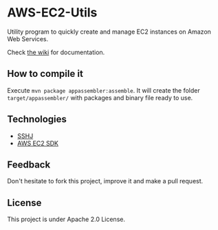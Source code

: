 # AWS-EC2-Utils
Utility program to quickly create and manage EC2 instances on Amazon Web Services.

Check [the wiki](https://github.com/Chavjoh/AWS-EC2-Utils/wiki) for documentation.

## How to compile it

Execute ``mvn package appassembler:assemble``. It will create the folder ``target/appassembler/`` with packages and binary file ready to use.

## Technologies

* [SSHJ](https://github.com/hierynomus/sshj)
* [AWS EC2 SDK](https://github.com/aws/aws-sdk-java)

## Feedback

Don't hesitate to fork this project, improve it and make a pull request.

## License

This project is under Apache 2.0 License.
